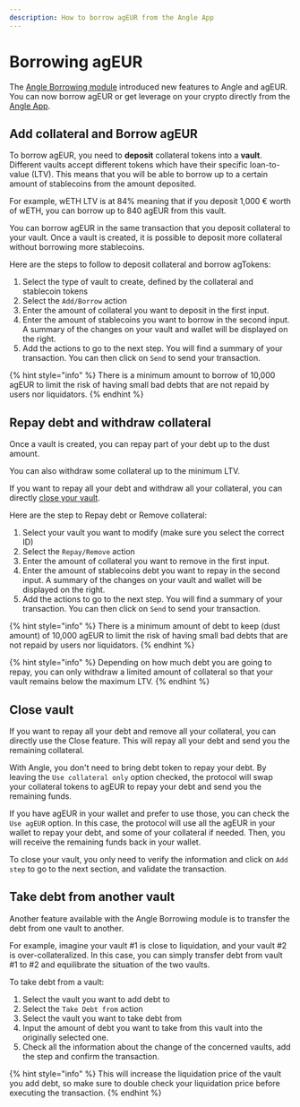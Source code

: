 ```yaml
---
description: How to borrow agEUR from the Angle App
---
```


# Borrowing agEUR 

The [Angle Borrowing module](/borrowing-module/README.md) introduced new features to Angle and agEUR. You can now borrow agEUR or get leverage on your crypto directly from the [Angle App](https://app.angle.money/#/borrow). 

## Add collateral and Borrow agEUR

To borrow agEUR, you need to **deposit** collateral tokens into a **vault**. Different vaults accept different tokens which have their specific loan-to-value (LTV). This means that you will be able to borrow up to a certain amount of stablecoins from the amount deposited.  

For example, wETH LTV is at 84% meaning that if you deposit 1,000 € worth of wETH, you can borrow up to 840 agEUR from this vault. 

You can borrow agEUR in the same transaction that you deposit collateral to your vault. Once a vault is created, it is possible to deposit more collateral without borrowing more stablecoins. 

Here are the steps to follow to deposit collateral and borrow agTokens: 
1. Select the type of vault to create, defined by the collateral and stablecoin tokens
2. Select the `Add/Borrow` action
3. Enter the amount of collateral you want to deposit in the first input. 
4. Enter the amount of stablecoins you want to borrow in the second input. 
A summary of the changes on your vault and wallet will be displayed on the right. 
5.  Add the actions to go to the next step. You will find a summary of your transaction. You can then click on `Send` to send your transaction. 

{% hint style="info" %}
There is a minimum amount to borrow of 10,000 agEUR to limit the risk of having small bad debts that are not repaid by users nor liquidators. 
{% endhint %}


## Repay debt and withdraw collateral

Once a vault is created, you can repay part of your debt up to the dust amount. 

You can also withdraw some collateral up to the minimum LTV. 

If you want to repay all your debt and withdraw all your collateral, you can directly [close your vault](#close-vault).

Here are the step to Repay debt or Remove collateral: 
1. Select your vault you want to modify (make sure you select the correct ID)
2. Select the `Repay/Remove` action
3. Enter the amount of collateral you want to remove in the first input. 
4. Enter the amount of stablecoins debt you want to repay in the second input. 
A summary of the changes on your vault and wallet will be displayed on the right. 
5.  Add the actions to go to the next step. You will find a summary of your transaction. You can then click on `Send` to send your transaction. 

{% hint style="info" %}
There is a minimum amount of debt to keep (dust amount) of 10,000 agEUR to limit the risk of having small bad debts that are not repaid by users nor liquidators. 
{% endhint %}

{% hint style="info" %}
Depending on how much debt you are going to repay, you can only withdraw a limited amount of collateral so that your vault remains below the maximum LTV. 
{% endhint %}

## Close vault

If you want to repay all your debt and remove all your collateral, you can directly use the Close feature. This will repay all your debt and send you the remaining collateral. 

With Angle, you don't need to bring debt token to repay your debt. By leaving the `Use collateral only` option checked, the protocol will swap your collateral tokens to agEUR to repay your debt and send you the remaining funds. 

If you have agEUR in your wallet and prefer to use those, you can check the `Use agEUR` option. In this case, the protocol will use all the agEUR in your wallet to repay your debt, and some of your collateral if needed. Then, you will receive the remaining funds back in your wallet. 

To close your vault, you only need to verify the information and click on `Add step` to go to the next section, and validate the transaction. 

## Take debt from another vault

Another feature available with the Angle Borrowing module is to transfer the debt from one vault to another. 

For example, imagine your vault #1 is close to liquidation, and your vault #2 is over-collateralized. In this case, you can simply transfer debt from vault #1 to #2 and equilibrate the situation of the two vaults. 

To take debt from a vault: 
1. Select the vault you want to add debt to
2. Select the `Take Debt from` action
3. Select the vault you want to take debt from
4. Input the amount of debt you want to take from this vault into the originally selected one. 
5. Check all the information about the change of the concerned vaults, add the step and confirm the transaction. 

{% hint style="info" %}
This will increase the liquidation price of the vault you add debt, so make sure to double check your liquidation price before executing the transaction. 
{% endhint %}
